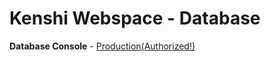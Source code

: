 # Kenshi Webspace - Database
 **Database Console** - [Production(Authorized!)](https://console.aiven.io/account/a55aaa94f37d/project/abhishekmathurofficial-9ce7/services/kenshi-webspace/overview)